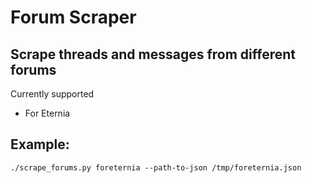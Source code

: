 # Forum Scraper
## Scrape threads and messages from different forums
Currently supported
- For Eternia

## Example:
```
./scrape_forums.py foreternia --path-to-json /tmp/foreternia.json
```